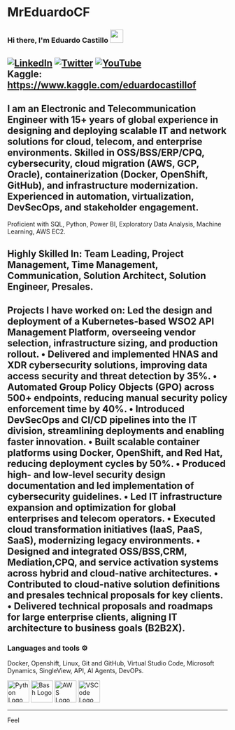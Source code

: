 # MrEduardoCF

### Hi there, I'm Eduardo Castillo  <img src="https://raw.githubusercontent.com/MartinHeinz/MartinHeinz/master/wave.gif" width="30px">


[![LinkedIn](https://img.shields.io/badge/linkedin-%230077B5.svg?style=for-the-badge&logo=linkedin&logoColor=white)](https://https://www.linkedin.com/in/eduardo-castillo-b36291b8/)
[![Twitter](https://img.shields.io/badge/Twitter-%231DA1F2.svg?style=for-the-badge&logo=Twitter&logoColor=white)](https://x.com/Eduardo39668243)
[![YouTube](https://img.shields.io/badge/YouTube-%23FF0000.svg?style=for-the-badge&logo=YouTube&logoColor=white)](https://www.youtube.com/@eduardocastillo1964)
<br>
Kaggle: https://www.kaggle.com/eduardocastillof
---
I am an Electronic and Telecommunication Engineer with 15+ years of global experience in designing and deploying scalable IT and network solutions for cloud, telecom, and enterprise environments. Skilled in OSS/BSS/ERP/CPQ, cybersecurity, cloud migration (AWS, GCP, Oracle), containerization (Docker, OpenShift, GitHub), and infrastructure modernization. Experienced in automation, virtualization, DevSecOps, and stakeholder engagement.
---
Proficient with SQL, Python, Power BI, Exploratory Data Analysis, Machine Learning, AWS EC2.

**Highly Skilled In:**
Team Leading, Project Management, Time Management, Communication, Solution Architect, Solution Engineer, Presales.
---
Projects I have worked on:
Led the design and deployment of a Kubernetes-based WSO2 API Management Platform, overseeing vendor
selection, infrastructure sizing, and production rollout.
• Delivered and implemented HNAS and XDR cybersecurity solutions, improving data access security and threat
detection by 35%.
• Automated Group Policy Objects (GPO) across 500+ endpoints, reducing manual security policy enforcement
time by 40%.
• Introduced DevSecOps and CI/CD pipelines into the IT division, streamlining deployments and enabling faster
innovation.
• Built scalable container platforms using Docker, OpenShift, and Red Hat, reducing deployment cycles by 50%.
• Produced high- and low-level security design documentation and led implementation of cybersecurity
guidelines.
• Led IT infrastructure expansion and optimization for global enterprises and telecom operators.
• Executed cloud transformation initiatives (IaaS, PaaS, SaaS), modernizing legacy environments.
• Designed and integrated OSS/BSS,CRM, Mediation,CPQ, and service activation systems across hybrid and
cloud-native architectures.
• Contributed to cloud-native solution definitions and presales technical proposals for key clients.
• Delivered technical proposals and roadmaps for large enterprise clients, aligning IT architecture to business
goals (B2B2X).
---

### Languages and tools ⚙️
 Docker, Openshift, Linux, Git and GitHub, Virtual Studio Code, Microsoft Dynamics, SingleView, API, AI Agents, DevOPs.

<p>
<img src="https://cdn.worldvectorlogo.com/logos/python-5.svg" alt="Python Logo" width="50" height="50"/> <img src="https://cdn.worldvectorlogo.com/logos/bash-1.svg" alt="Bash Logo" width="50" height="50"/> <img src="https://cdn.worldvectorlogo.com/logos/aws-2.svg" alt="AWS Logo" width="50" height="50"/> <img src="https://cdn.worldvectorlogo.com/logos/visual-studio-code-1.svg" alt="VSCode Logo" width="50" height="50"/>
</p>

---

Feel
